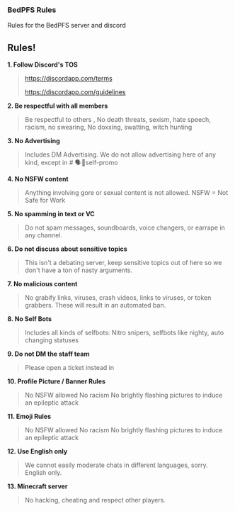 ### BedPFS Rules

Rules for the BedPFS server and discord
## Rules!
**1. Follow Discord's TOS**
> <https://discordapp.com/terms>
> 
> <https://discordapp.com/guidelines>

**2. Be respectful with all members**
> Be respectful to others , No death threats, sexism, hate speech, racism, no swearing,
> No doxxing, swatting, witch hunting

**3. No Advertising**
> Includes DM Advertising. We do not allow advertising here of any kind, except in # 🗣🔹self-promo

**4. No NSFW content**
> Anything involving gore or sexual content is not allowed.
> NSFW = Not Safe for Work

**5. No spamming in text or VC**
> Do not spam messages, soundboards, voice changers, or earrape in any channel.

**6. Do not discuss about sensitive topics**
> This isn't a debating server, keep sensitive topics out of here so we don't have a ton of nasty arguments.

**7. No malicious content**
> No grabify links, viruses, crash videos, links to viruses, or token grabbers. These will result in an automated ban.

**8. No Self Bots**
> Includes all kinds of selfbots: Nitro snipers, selfbots like nighty, auto changing statuses

**9. Do not DM the staff team**
> Please open a ticket instead in

**10. Profile Picture / Banner Rules**
> No NSFW allowed
> No racism
> No brightly flashing pictures to induce an epileptic attack

**11. Emoji Rules**
> No NSFW allowed
> No racism
> No brightly flashing pictures to induce an epileptic attack

**12. Use English only**
> We cannot easily moderate chats in different languages, sorry. English only.

**13. Minecraft server**  
> No hacking, cheating and respect other players.
